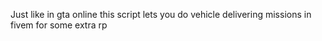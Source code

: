 Just like in gta online this script lets you do vehicle delivering missions in fivem for some extra rp

